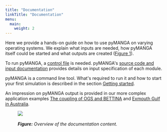 ```yaml
---
title: "Documentation"
linkTitle: "Documentation"
menu:
  main:
    weight: 2
---
```

Here we provide a hands-on guide on how to use pyMANGA on varying operating systems.
We explain what inputs are needed, how pyMANGA itself could be started and what outputs are created (<a href="/docs/#Figure_1">Figure 1</a>).

To run pyMANGA, a <a href="http://pymanga.forst.tu-dresden.de/docs/control_file/">control file</a> is needed.
pyMANGA's <a href="https://pymanga.github.io/pyMANGA/pyMANGA.html">source code and input documentation</a> provides details on input specification of each module.

pyMANGA is a command line tool. 
What's required to run it and how to start your first simulation is described in the section <a href="http://pymanga.forst.tu-dresden.de/docs/getting_started/">Getting started</a>.

An impression on pyMANGA output is provided in our more complex application examples <a href="http://pymanga.forst.tu-dresden.de/docs/example_i_ogs_bettina/">The coupling of OGS and BETTINA</a> and <a href="http://pymanga.forst.tu-dresden.de/docs/example_ii_exmouth_gulf/">Exmouth Gulf in Australia</a>.


<figure class="alert">
     <img id="Figure_1" src="/pictures/getting_started/overview.png">
	 <figcaption>
     	<i><br><strong>Figure:</strong> Overview of the documentation content.</i>
     </figcaption>
</figure>
